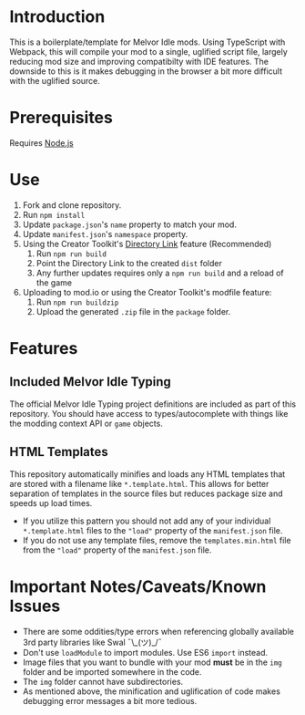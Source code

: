 # Introduction
This is a boilerplate/template for Melvor Idle mods. Using TypeScript with Webpack, this will compile your mod to a single, uglified script file, largely reducing mod size and improving compatibilty with IDE features. The downside to this is it makes debugging in the browser a bit more difficult with the uglified source.

# Prerequisites
Requires [Node.js](https://nodejs.org/en/)

# Use
1. Fork and clone repository.
2. Run `npm install`
3. Update `package.json`'s `name` property to match your mod.
4. Update `manifest.json`'s `namespace` property.
5. Using the Creator Toolkit's [Directory Link](https://wiki.melvoridle.com/w/Mod_Creation/Creator_Toolkit) feature (Recommended)
   1. Run `npm run build`
   2. Point the Directory Link to the created `dist` folder
   3. Any further updates requires only a `npm run build` and a reload of the game
5. Uploading to mod.io or using the Creator Toolkit's modfile feature:
   1. Run `npm run buildzip`
   2. Upload the generated `.zip` file in the `package` folder.

# Features

## Included Melvor Idle Typing
The official Melvor Idle Typing project definitions are included as part of this repository. You should have access to types/autocomplete with things like the modding context API or `game` objects.

## HTML Templates
This repository automatically minifies and loads any HTML templates that are stored with a filename like `*.template.html`. This allows for better separation of templates in the source files but reduces package size and speeds up load times.
* If you utilize this pattern you should not add any of your individual `*.template.html` files to the `"load"` property of the `manifest.json` file.
* If you do not use any template files, remove the `templates.min.html` file from the `"load"` property of the `manifest.json` file.

# Important Notes/Caveats/Known Issues
* There are some oddities/type errors when referencing globally available 3rd party libraries like Swal ¯\\\_(ツ)\_/¯
* Don't use `loadModule` to import modules. Use ES6 `import` instead.
* Image files that you want to bundle with your mod **must** be in the `img` folder and be imported somewhere in the code.
* The `img` folder cannot have subdirectories.
* As mentioned above, the minification and uglification of code makes debugging error messages a bit more tedious.